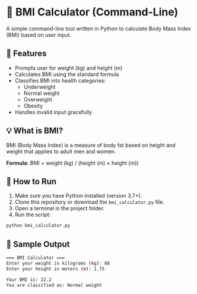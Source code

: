 # 🧮 BMI Calculator (Command-Line)

A simple command-line tool written in Python to calculate Body Mass Index (BMI) based on user input.

## 📌 Features

- Prompts user for weight (kg) and height (m)
- Calculates BMI using the standard formula
- Classifies BMI into health categories:
  - Underweight
  - Normal weight
  - Overweight
  - Obesity
- Handles invalid input gracefully

## 💡 What is BMI?

BMI (Body Mass Index) is a measure of body fat based on height and weight that applies to adult men and women.

**Formula:**
BMI = weight (kg) / (height (m) × height (m))


## 🚀 How to Run

1. Make sure you have Python installed (version 3.7+).
2. Clone this repository or download the `bmi_calculator.py` file.
3. Open a terminal in the project folder.
4. Run the script:

```bash
python bmi_calculator.py
```

## 🧪 Sample Output

```bash
=== BMI Calculator ===
Enter your weight in kilograms (kg): 68
Enter your height in meters (m): 1.75

Your BMI is: 22.2
You are classified as: Normal weight
```
